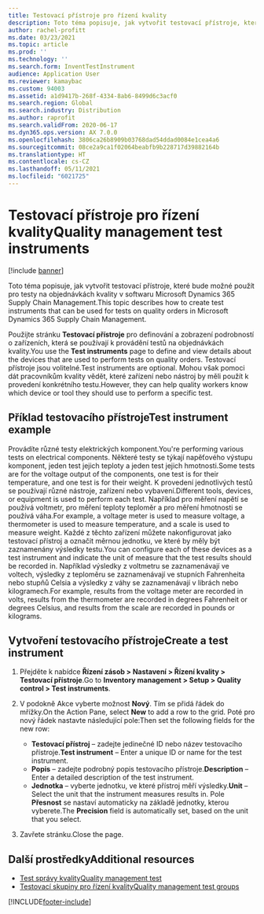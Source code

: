 ```yaml
---
title: Testovací přístroje pro řízení kvality
description: Toto téma popisuje, jak vytvořit testovací přístroje, které bude možné použít pro testy na objednávkách kvality v softwaru Microsoft Dynamics 365 Supply Chain Management.
author: rachel-profitt
ms.date: 03/23/2021
ms.topic: article
ms.prod: ''
ms.technology: ''
ms.search.form: InventTestInstrument
audience: Application User
ms.reviewer: kamaybac
ms.custom: 94003
ms.assetid: a1d9417b-268f-4334-8ab6-8499d6c3acf0
ms.search.region: Global
ms.search.industry: Distribution
ms.author: raprofit
ms.search.validFrom: 2020-06-17
ms.dyn365.ops.version: AX 7.0.0
ms.openlocfilehash: 3806ca26b8909b03768dad54ddad0084e1cea4a6
ms.sourcegitcommit: 08ce2a9ca1f02064beabfb9b228717d39882164b
ms.translationtype: HT
ms.contentlocale: cs-CZ
ms.lasthandoff: 05/11/2021
ms.locfileid: "6021725"
---
```

# <a name="quality-management-test-instruments"></a><span data-ttu-id="3b84f-103">Testovací přístroje pro řízení kvality</span><span class="sxs-lookup"><span data-stu-id="3b84f-103">Quality management test instruments</span></span>

[!include [banner](../includes/banner.md)]

<span data-ttu-id="3b84f-104">Toto téma popisuje, jak vytvořit testovací přístroje, které bude možné použít pro testy na objednávkách kvality v softwaru Microsoft Dynamics 365 Supply Chain Management.</span><span class="sxs-lookup"><span data-stu-id="3b84f-104">This topic describes how to create test instruments that can be used for tests on quality orders in Microsoft Dynamics 365 Supply Chain Management.</span></span>

<span data-ttu-id="3b84f-105">Použijte stránku **Testovací přístroje** pro definování a zobrazení podrobností o zařízeních, která se používají k provádění testů na objednávkách kvality.</span><span class="sxs-lookup"><span data-stu-id="3b84f-105">You use the **Test instruments** page to define and view details about the devices that are used to perform tests on quality orders.</span></span> <span data-ttu-id="3b84f-106">Testovací přístroje jsou volitelné.</span><span class="sxs-lookup"><span data-stu-id="3b84f-106">Test instruments are optional.</span></span> <span data-ttu-id="3b84f-107">Mohou však pomoci dát pracovníkům kvality vědět, které zařízení nebo nástroj by měli použít k provedení konkrétního testu.</span><span class="sxs-lookup"><span data-stu-id="3b84f-107">However, they can help quality workers know which device or tool they should use to perform a specific test.</span></span>

## <a name="test-instrument-example"></a><span data-ttu-id="3b84f-108">Příklad testovacího přístroje</span><span class="sxs-lookup"><span data-stu-id="3b84f-108">Test instrument example</span></span>

<span data-ttu-id="3b84f-109">Provádíte různé testy elektrických komponent.</span><span class="sxs-lookup"><span data-stu-id="3b84f-109">You're performing various tests on electrical components.</span></span> <span data-ttu-id="3b84f-110">Některé testy se týkají napěťového výstupu komponent, jeden test jejich teploty a jeden test jejich hmotnosti.</span><span class="sxs-lookup"><span data-stu-id="3b84f-110">Some tests are for the voltage output of the components, one test is for their temperature, and one test is for their weight.</span></span> <span data-ttu-id="3b84f-111">K provedení jednotlivých testů se používají různé nástroje, zařízení nebo vybavení.</span><span class="sxs-lookup"><span data-stu-id="3b84f-111">Different tools, devices, or equipment is used to perform each test.</span></span> <span data-ttu-id="3b84f-112">Například pro měření napětí se používá voltmetr, pro měření teploty teploměr a pro měření hmotnosti se používá váha.</span><span class="sxs-lookup"><span data-stu-id="3b84f-112">For example, a voltage meter is used to measure voltage, a thermometer is used to measure temperature, and a scale is used to measure weight.</span></span> <span data-ttu-id="3b84f-113">Každé z těchto zařízení můžete nakonfigurovat jako testovací přístroj a označit měrnou jednotku, ve které by měly být zaznamenány výsledky testu.</span><span class="sxs-lookup"><span data-stu-id="3b84f-113">You can configure each of these devices as a test instrument and indicate the unit of measure that the test results should be recorded in.</span></span> <span data-ttu-id="3b84f-114">Například výsledky z voltmetru se zaznamenávají ve voltech, výsledky z teploměru se zaznamenávají ve stupních Fahrenheita nebo stupňů Celsia a výsledky z váhy se zaznamenávají v librách nebo kilogramech.</span><span class="sxs-lookup"><span data-stu-id="3b84f-114">For example, results from the voltage meter are recorded in volts, results from the thermometer are recorded in degrees Fahrenheit or degrees Celsius, and results from the scale are recorded in pounds or kilograms.</span></span>

## <a name="create-a-test-instrument"></a><span data-ttu-id="3b84f-115">Vytvoření testovacího přístroje</span><span class="sxs-lookup"><span data-stu-id="3b84f-115">Create a test instrument</span></span>

1. <span data-ttu-id="3b84f-116">Přejděte k nabídce **Řízení zásob \> Nastavení \> Řízení kvality \> Testovací přístroje**.</span><span class="sxs-lookup"><span data-stu-id="3b84f-116">Go to **Inventory management \> Setup \> Quality control \> Test instruments**.</span></span>
1. <span data-ttu-id="3b84f-117">V podokně Akce vyberte možnost **Nový**. Tím se přidá řádek do mřížky.</span><span class="sxs-lookup"><span data-stu-id="3b84f-117">On the Action Pane, select **New** to add a row to the grid.</span></span> <span data-ttu-id="3b84f-118">Poté pro nový řádek nastavte následující pole:</span><span class="sxs-lookup"><span data-stu-id="3b84f-118">Then set the following fields for the new row:</span></span>

    - <span data-ttu-id="3b84f-119">**Testovací přístroj** – zadejte jedinečné ID nebo název testovacího přístroje.</span><span class="sxs-lookup"><span data-stu-id="3b84f-119">**Test instrument** – Enter a unique ID or name for the test instrument.</span></span>
    - <span data-ttu-id="3b84f-120">**Popis** – zadejte podrobný popis testovacího přístroje.</span><span class="sxs-lookup"><span data-stu-id="3b84f-120">**Description** – Enter a detailed description of the test instrument.</span></span>
    - <span data-ttu-id="3b84f-121">**Jednotka** – vyberte jednotku, ve které přístroj měří výsledky.</span><span class="sxs-lookup"><span data-stu-id="3b84f-121">**Unit** – Select the unit that the instrument measures results in.</span></span> <span data-ttu-id="3b84f-122">Pole **Přesnost** se nastaví automaticky na základě jednotky, kterou vyberete.</span><span class="sxs-lookup"><span data-stu-id="3b84f-122">The **Precision** field is automatically set, based on the unit that you select.</span></span>

1. <span data-ttu-id="3b84f-123">Zavřete stránku.</span><span class="sxs-lookup"><span data-stu-id="3b84f-123">Close the page.</span></span>

## <a name="additional-resources"></a><span data-ttu-id="3b84f-124">Další prostředky</span><span class="sxs-lookup"><span data-stu-id="3b84f-124">Additional resources</span></span>

- [<span data-ttu-id="3b84f-125">Test správy kvality</span><span class="sxs-lookup"><span data-stu-id="3b84f-125">Quality management test</span></span>](quality-tests.md)
- [<span data-ttu-id="3b84f-126">Testovací skupiny pro řízení kvality</span><span class="sxs-lookup"><span data-stu-id="3b84f-126">Quality management test groups</span></span>](quality-test-groups.md)

[!INCLUDE[footer-include](../../includes/footer-banner.md)]
